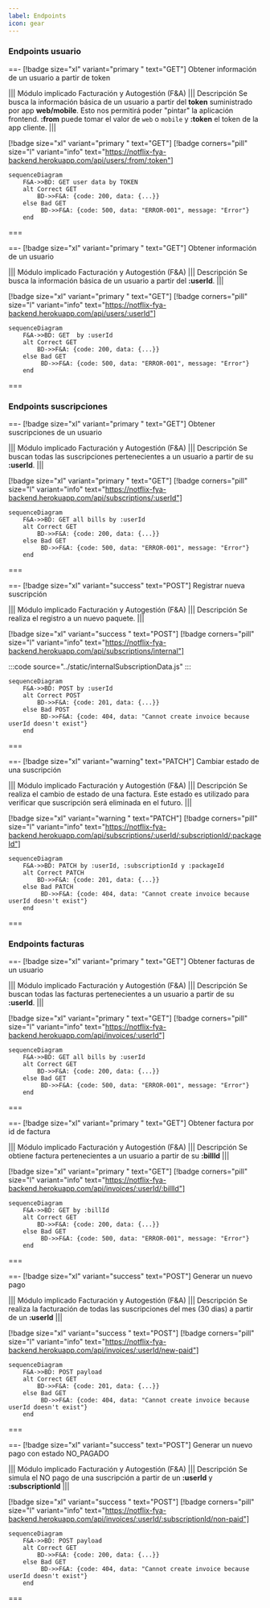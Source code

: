 ```yaml
---
label: Endpoints
icon: gear
---
```



### Endpoints usuario

==- [!badge size="xl" variant="primary " text="GET"]  Obtener información de un usuario a partir de token

||| Módulo implicado
Facturación y Autogestión (F&A)
||| Descripción
Se busca la información básica de un usuario a partir del **token** suministrado por app **web/mobile**.
Esto nos permitirá poder "pintar" la aplicación frontend.
**:from** puede tomar el valor de `web` o `mobile` y **:token** el token de la app cliente.
|||


[!badge size="xl" variant="primary " text="GET"] [!badge corners="pill" size="l" variant="info" text="https://notflix-fya-backend.herokuapp.com/api/users/:from/:token"]


```mermaid
sequenceDiagram
    F&A->>BD: GET user data by TOKEN
    alt Correct GET
        BD->>F&A: {code: 200, data: {...}}
    else Bad GET
         BD->>F&A: {code: 500, data: "ERROR-001", message: "Error"}
    end
```
===

==- [!badge size="xl" variant="primary " text="GET"]  Obtener información de un usuario

||| Módulo implicado
Facturación y Autogestión (F&A)
||| Descripción
Se busca la información básica de un usuario a partir del **:userId**.
|||


[!badge size="xl" variant="primary " text="GET"] [!badge corners="pill" size="l" variant="info" text="https://notflix-fya-backend.herokuapp.com/api/users/:userId"]


```mermaid
sequenceDiagram
    F&A->>BD: GET  by :userId
    alt Correct GET
        BD->>F&A: {code: 200, data: {...}}
    else Bad GET
         BD->>F&A: {code: 500, data: "ERROR-001", message: "Error"}
    end
```
===
### Endpoints suscripciones

==- [!badge size="xl" variant="primary " text="GET"]  Obtener suscripciones de un usuario

||| Módulo implicado
Facturación y Autogestión (F&A)
||| Descripción
Se buscan todas las suscripciones pertenecientes a un usuario a partir de su **:userId**.
|||


[!badge size="xl" variant="primary " text="GET"] [!badge corners="pill" size="l" variant="info" text="https://notflix-fya-backend.herokuapp.com/api/subscriptions/:userId"]


```mermaid
sequenceDiagram
    F&A->>BD: GET all bills by :userId
    alt Correct GET
        BD->>F&A: {code: 200, data: {...}}
    else Bad GET
         BD->>F&A: {code: 500, data: "ERROR-001", message: "Error"}
    end
```
===

==- [!badge size="xl" variant="success" text="POST"]  Registrar nueva suscripción

||| Módulo implicado
Facturación y Autogestión (F&A)
||| Descripción
Se realiza el registro a un nuevo paquete.
|||


[!badge size="xl" variant="success " text="POST"] [!badge corners="pill" size="l" variant="info" text="https://notflix-fya-backend.herokuapp.com/api/subscriptions/internal"]

:::code source="../static/internalSubscriptionData.js" :::

```mermaid
sequenceDiagram
    F&A->>BD: POST by :userId
    alt Correct POST
        BD->>F&A: {code: 201, data: {...}}
    else Bad POST
         BD->>F&A: {code: 404, data: "Cannot create invoice because userId doesn't exist"}
    end
```
===


==- [!badge size="xl" variant="warning" text="PATCH"]  Cambiar estado de una suscripción

||| Módulo implicado
Facturación y Autogestión (F&A)
||| Descripción
Se realiza el cambio de estado de una factura. Este estado es utilizado para verificar que suscripción será eliminada en el futuro.
|||


[!badge size="xl" variant="warning " text="PATCH"] [!badge corners="pill" size="l" variant="info" text="https://notflix-fya-backend.herokuapp.com/api/subscriptions/:userId/:subscriptionId/:packageId"]


```mermaid
sequenceDiagram
    F&A->>BD: PATCH by :userId, :subscriptionId y :packageId
    alt Correct PATCH
        BD->>F&A: {code: 201, data: {...}}
    else Bad PATCH
         BD->>F&A: {code: 404, data: "Cannot create invoice because userId doesn't exist"}
    end
```
===


### Endpoints facturas


==- [!badge size="xl" variant="primary " text="GET"]  Obtener facturas de un usuario

||| Módulo implicado
Facturación y Autogestión (F&A)
||| Descripción
Se buscan todas las facturas pertenecientes a un usuario a partir de su **:userId**.
|||


[!badge size="xl" variant="primary " text="GET"] [!badge corners="pill" size="l" variant="info" text="https://notflix-fya-backend.herokuapp.com/api/invoices/:userId"]


```mermaid
sequenceDiagram
    F&A->>BD: GET all bills by :userId
    alt Correct GET
        BD->>F&A: {code: 200, data: {...}}
    else Bad GET
         BD->>F&A: {code: 500, data: "ERROR-001", message: "Error"}
    end
```
===

==- [!badge size="xl" variant="primary " text="GET"]  Obtener factura por id de factura

||| Módulo implicado
Facturación y Autogestión (F&A)
||| Descripción
Se obtiene factura pertenecientes a un usuario a partir de su **:billId**
|||


[!badge size="xl" variant="primary " text="GET"] [!badge corners="pill" size="l" variant="info" text="https://notflix-fya-backend.herokuapp.com/api/invoices/:userId/:billId"]


```mermaid
sequenceDiagram
    F&A->>BD: GET by :billId
    alt Correct GET
        BD->>F&A: {code: 200, data: {...}}
    else Bad GET
         BD->>F&A: {code: 500, data: "ERROR-001", message: "Error"}
    end
```
===


==- [!badge size="xl" variant="success" text="POST"]  Generar un nuevo pago

||| Módulo implicado
Facturación y Autogestión (F&A)
||| Descripción
Se realiza la facturación de todas las suscripciones del mes (30 dias) a partir de un **:userId**
|||


[!badge size="xl" variant="success " text="POST"] [!badge corners="pill" size="l" variant="info" text="https://notflix-fya-backend.herokuapp.com/api/invoices/:userId/new-paid"]


```mermaid
sequenceDiagram
    F&A->>BD: POST payload
    alt Correct GET
        BD->>F&A: {code: 201, data: {...}}
    else Bad GET
         BD->>F&A: {code: 404, data: "Cannot create invoice because userId doesn't exist"}
    end
```
===

==- [!badge size="xl" variant="success" text="POST"]  Generar un nuevo pago con estado NO_PAGADO

||| Módulo implicado
Facturación y Autogestión (F&A)
||| Descripción
Se simula el NO pago de una suscripción a partir de un **:userId** y **:subscriptionId**
|||


[!badge size="xl" variant="success " text="POST"] [!badge corners="pill" size="l" variant="info" text="https://notflix-fya-backend.herokuapp.com/api/invoices/:userId/:subscriptionId/non-paid"]


```mermaid
sequenceDiagram
    F&A->>BD: POST payload
    alt Correct GET
        BD->>F&A: {code: 200, data: {...}}
    else Bad GET
         BD->>F&A: {code: 404, data: "Cannot create invoice because userId doesn't exist"}
    end
```
===